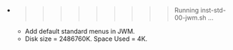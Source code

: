 * >>>>>>>>> Running inst-std-00-jwm.sh ...
  * Add default standard menus in JWM.
  * Disk size = 2486760K. Space Used = 4K.
